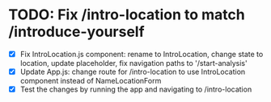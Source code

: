# TODO: Fix /intro-location to match /introduce-yourself

- [x] Fix IntroLocation.js component: rename to IntroLocation, change state to location, update placeholder, fix navigation paths to '/start-analysis'
- [x] Update App.js: change route for /intro-location to use IntroLocation component instead of NameLocationForm
- [x] Test the changes by running the app and navigating to /intro-location
